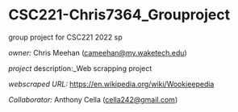 # CSC221-Chris7364_Grouproject
group project for CSC221 2022 sp

_owner:_ Chris Meehan (cameehan@my.waketech.edu)

_project_ description:_Web scrapping project

_webscraped URL:_ https://en.wikipedia.org/wiki/Wookieepedia

_Collaborator:_ Anthony Cella (cella242@gmail.com) 
